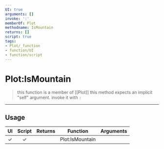 ```yaml
---
UI: true
arguments: []
invoke: ':'
memberOf: Plot
methodname: IsMountain
returns: []
script: true
tags:
- Plot/_function
- function/UI
- function/script
---
```

# Plot:IsMountain
> this function is a member of [[Plot]]
> this method expects an implicit "self" argument. invoke it with `:`
-----
## Usage
|  UI | Script | Returns | Function | Arguments |
|:---:|:------:|-------:|:--------:|:---------|
|✓|✓||Plot:IsMountain||
